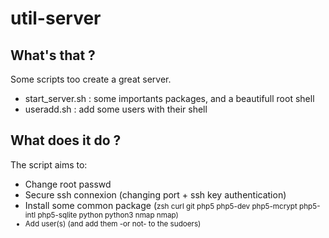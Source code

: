 util-server
===========

What's that ?
-------------

Some scripts too create a great server.
* start_server.sh : some importants packages, and a beautifull root shell
* useradd.sh      : add some users with their shell


What does it do ?
-----------------

The script aims to:
* Change root passwd
* Secure ssh connexion (changing port + ssh key authentication)
* Install some common package (<small>zsh curl git php5 php5-dev php5-mcrypt php5-intl php5-sqlite python python3 nmap nmap</smaller>)
* Add user(s) (and add them -or not- to the sudoers)

